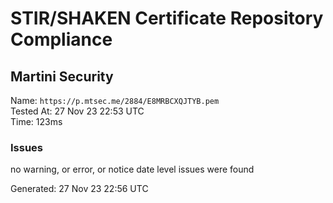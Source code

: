 # STIR/SHAKEN Certificate Repository Compliance

## Martini Security

Name: `https://p.mtsec.me/2884/E8MRBCXQJTYB.pem`\
Tested At: 27 Nov 23 22:53 UTC\
Time: 123ms

### Issues

no warning, or error, or notice date level issues were found

Generated: 27 Nov 23 22:56 UTC